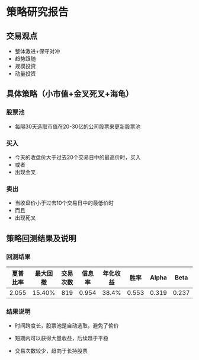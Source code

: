 # 策略研究报告

## 交易观点

- 整体激进+保守对冲
- 趋势跟随
- 规模投资
- 动量投资



## 具体策略（小市值+金叉死叉+海龟）

### 股票池

- 每隔30天选取市值在20-30亿的公司股票来更新股票池



### 买入

- 今天的收盘价大于过去20个交易日中的最高价时，买入
- 或者
- 出现金叉



### 卖出

- 当收盘价小于过去10个交易日中的最低价时
- 而且
- 出现死叉



## 策略回测结果及说明

### 回测结果


| 夏普比率 | 最大回撤 | 交易次数 | 信息率 | 年化收益 | 胜率  | Alpha | Beta  |
| :------: | :------: | :------: | :----: | :------: | :---: | :---: | :---: |
|  2.055   |  15.40%  |   819    | 0.954  |  38.4%   | 0.553 | 0.319 | 0.237 |



### 结果说明

- 时间跨度长，股票池是自动选取，避免了偷价

- 短期内可以获得大量收益，后续趋于平稳
- 交易次数较少，趋向于长持股票
